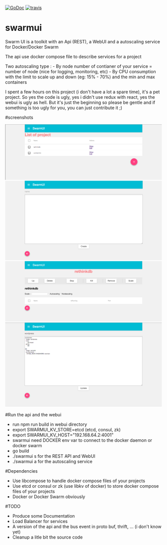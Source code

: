 [![GoDoc](https://godoc.org/github.com/jfdamy/SwarmUI?status.svg)](https://godoc.org/github.com/jfdamy/SwarmUI)
[![travis](https://travis-ci.org/jfdamy/SwarmUI.svg?branch=master)](https://travis-ci.org/jfdamy/SwarmUI.svg?branch=master)

# swarmui

Swarm UI is a toolkit with an Api (REST), a WebUI and a autoscaling service for Docker/Docker Swarm

The api use docker compose file to describe services for a project

Two autoscaling type : 
    - By node number of contianer of your service = number of node (nice for logging, monitoring, etc)
    - By CPU consumption with the limit to scale up and down (eg: 15% - 70%) and the min and max containers

I spent a few hours on this project (i don't have a lot a spare time), it's a pet project.
So yes the code is ugly, yes i didn't use redux with react, yes the webui is ugly as hell.
But it's just the beginning so please be gentle and if something is too ugly for you, you can just contribute it ;)


#screenshots

![Alt text](/doc/img/1.png?raw=true "List of project")
![Alt text](/doc/img/2.png?raw=true "Create a project (with docker compose file)")
![Alt text](/doc/img/3.png?raw=true "Manage a project")
![Alt text](/doc/img/4.png?raw=true "Edit a project (with docker compose file)")

#Run the api and the webui
- run npm run build in webui directory
- export SWARMUI_KV_STORE=etcd (etcd, consul, zk)
- export SWARMUI_KV_HOST="192.168.64.2:4001"
- swarmui need DOCKER env var to connect to the docker daemon or docker swarm
- go build
- ./swarmui s for the REST API and WebUI
- ./swarmui a for the autoscaling service

#Dependencies
- Use libcompose to handle docker compose files of your projects
- Use etcd or consul or zk (use libkv of docker) to store docker compose files of your projects
- Docker or Docker Swarm obviously

#TODO

- Produce some Documentation
- Load Balancer for services
- A version of the api and the bus event in proto buf, thrift, ... (i don't know yet)
- Cleanup a litle bit the source code
